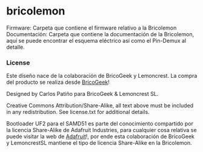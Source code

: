 # bricolemon

Firmware: Carpeta que contiene el firmware relativo a la Bricolemon
Documentación: Carpeta que contiene la documentación de la Bricolemon, aquí se puede encontrar el esquema eléctrico así como el Pin-Demux al detalle.


### License

Este diseño nace de la colaboración de BricoGeek y Lemoncrest. La compra del producto se realiza desde [BricoGeek](https://tienda.bricogeek.com/impresion-3d-electronica/1476-bricolemon-revb.html)!

Designed by Carlos Patiño para BricoGeek & Lemoncrest SL.

Creative Commons Attribution/Share-Alike, all text above must be included in any redistribution. See license.txt for additional details.

Bootloader UF2 para el SAMD51 es parte del conocimiento compartido por la licencia Share-Alike de Adafruit Industries, para cualquier cosa relativa se puede visitar la web de [Adafruit](https://learn.adafruit.com/adafruit-grand-central/overview)!, por ende esta colaboración de BricoGeek y LemoncrestSL mantiene el tipo de licencia Share-Alike en la Bricolemon.